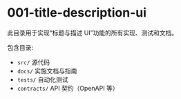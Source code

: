 # 001-title-description-ui

此目录用于实现“标题与描述 UI”功能的所有实现、测试和文档。

包含目录:
- `src/` 源代码
- `docs/` 实施文档与指南
- `tests/` 自动化测试
- `contracts/` API 契约（OpenAPI 等）
